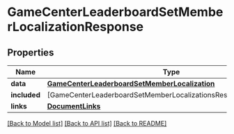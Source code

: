 # GameCenterLeaderboardSetMemberLocalizationResponse

## Properties
Name | Type | Description | Notes
------------ | ------------- | ------------- | -------------
**data** | [**GameCenterLeaderboardSetMemberLocalization**](GameCenterLeaderboardSetMemberLocalization.md) |  | 
**included** | [GameCenterLeaderboardSetMemberLocalizationsResponseIncludedInner] |  | [optional] 
**links** | [**DocumentLinks**](DocumentLinks.md) |  | 

[[Back to Model list]](../README.md#documentation-for-models) [[Back to API list]](../README.md#documentation-for-api-endpoints) [[Back to README]](../README.md)


